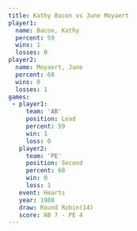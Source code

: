 ```yaml
---
title: Kathy Bacon vs June Moyaert
player1:             
  name: Bacon, Kathy 
  percent: 59        
  wins: 1            
  losses: 0          
player2:             
  name: Moyaert, June
  percent: 68        
  wins: 0            
  losses: 1          
games:
 - player1:        
     team: 'AB'    
     position: Lead
     percent: 59   
     win: 1        
     loss: 0       
   player2:          
     team: 'PE'      
     position: Second
     percent: 68     
     win: 0          
     loss: 1         
   event: Hearts        
   year: 1988           
   draw: Round Robin(14)
   score: AB 7 - PE 4   
---
```

